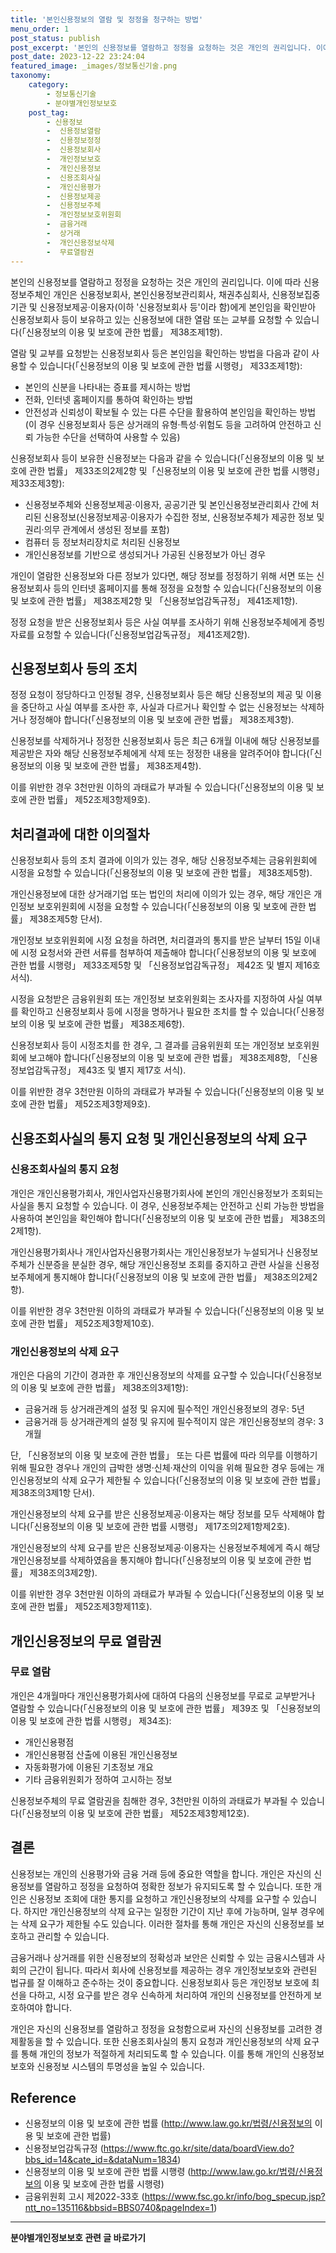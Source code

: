 ```yaml
---
title: '본인신용정보의 열람 및 정정을 청구하는 방법'
menu_order: 1
post_status: publish
post_excerpt: '본인의 신용정보를 열람하고 정정을 요청하는 것은 개인의 권리입니다. 이에 따라 신용정보주체인 개인은 신용정보회사, 본인신용정보관리회사, 채권추심회사, 신용정보집중기관 및 신용정보제공 이용자 이하  신용정보회사 등 이라 함 에게 본인임을 확인받아 신용정보회사 등이 보유하고 있는 신용정보에 대한 열람 또는 교부를 요청할 수 있습니다  신용정보의 이용 및 보호에 관한 법률  제38조제1항 .'
post_date: 2023-12-22 23:24:04
featured_image: _images/정보통신기술.png
taxonomy:
    category:
        - 정보통신기술
        - 분야별개인정보보호
    post_tag:
        - 신용정보
        -  신용정보열람
        -  신용정보정정
        -  신용정보회사
        -  개인정보보호
        -  개인신용정보
        -  신용조회사실
        -  개인신용평가
        -  신용정보제공
        -  신용정보주체
        -  개인정보보호위원회
        -  금융거래
        -  상거래
        -  개인신용정보삭제
        -  무료열람권
---
```



본인의 신용정보를 열람하고 정정을 요청하는 것은 개인의 권리입니다. 이에 따라 신용정보주체인 개인은 신용정보회사, 본인신용정보관리회사, 채권추심회사, 신용정보집중기관 및 신용정보제공·이용자(이하 '신용정보회사 등'이라 함)에게 본인임을 확인받아 신용정보회사 등이 보유하고 있는 신용정보에 대한 열람 또는 교부를 요청할 수 있습니다(「신용정보의 이용 및 보호에 관한 법률」 제38조제1항).

열람 및 교부를 요청받는 신용정보회사 등은 본인임을 확인하는 방법을 다음과 같이 사용할 수 있습니다(「신용정보의 이용 및 보호에 관한 법률 시행령」 제33조제1항):
- 본인의 신분을 나타내는 증표를 제시하는 방법
- 전화, 인터넷 홈페이지를 통하여 확인하는 방법
- 안전성과 신뢰성이 확보될 수 있는 다른 수단을 활용하여 본인임을 확인하는 방법(이 경우 신용정보회사 등은 상거래의 유형·특성·위험도 등을 고려하여 안전하고 신뢰 가능한 수단을 선택하여 사용할 수 있음)

신용정보회사 등이 보유한 신용정보는 다음과 같을 수 있습니다(「신용정보의 이용 및 보호에 관한 법률」 제33조의2제2항 및「신용정보의 이용 및 보호에 관한 법률 시행령」 제33조제3항):
- 신용정보주체와 신용정보제공·이용자, 공공기관 및 본인신용정보관리회사 간에 처리된 신용정보(신용정보제공·이용자가 수집한 정보, 신용정보주체가 제공한 정보 및 권리·의무 관계에서 생성된 정보를 포함)
- 컴퓨터 등 정보처리장치로 처리된 신용정보
- 개인신용정보를 기반으로 생성되거나 가공된 신용정보가 아닌 경우

개인이 열람한 신용정보와 다른 정보가 있다면, 해당 정보를 정정하기 위해 서면 또는 신용정보회사 등의 인터넷 홈페이지를 통해 정정을 요청할 수 있습니다(「신용정보의 이용 및 보호에 관한 법률」 제38조제2항 및 「신용정보업감독규정」 제41조제1항).

정정 요청을 받은 신용정보회사 등은 사실 여부를 조사하기 위해 신용정보주체에게 증빙자료를 요청할 수 있습니다(「신용정보업감독규정」 제41조제2항).

## 신용정보회사 등의 조치

정정 요청이 정당하다고 인정될 경우, 신용정보회사 등은 해당 신용정보의 제공 및 이용을 중단하고 사실 여부를 조사한 후, 사실과 다르거나 확인할 수 없는 신용정보는 삭제하거나 정정해야 합니다(「신용정보의 이용 및 보호에 관한 법률」 제38조제3항).

신용정보를 삭제하거나 정정한 신용정보회사 등은 최근 6개월 이내에 해당 신용정보를 제공받은 자와 해당 신용정보주체에게 삭제 또는 정정한 내용을 알려주어야 합니다(「신용정보의 이용 및 보호에 관한 법률」 제38조제4항).

이를 위반한 경우 3천만원 이하의 과태료가 부과될 수 있습니다(「신용정보의 이용 및 보호에 관한 법률」 제52조제3항제9호).

## 처리결과에 대한 이의절차

신용정보회사 등의 조치 결과에 이의가 있는 경우, 해당 신용정보주체는 금융위원회에 시정을 요청할 수 있습니다(「신용정보의 이용 및 보호에 관한 법률」 제38조제5항).

개인신용정보에 대한 상거래기업 또는 법인의 처리에 이의가 있는 경우, 해당 개인은 개인정보 보호위원회에 시정을 요청할 수 있습니다(「신용정보의 이용 및 보호에 관한 법률」 제38조제5항 단서).

개인정보 보호위원회에 시정 요청을 하려면, 처리결과의 통지를 받은 날부터 15일 이내에 시정 요청서와 관련 서류를 첨부하여 제출해야 합니다(「신용정보의 이용 및 보호에 관한 법률 시행령」 제33조제5항 및 「신용정보업감독규정」 제42조 및 별지 제16호 서식).

시정을 요청받은 금융위원회 또는 개인정보 보호위원회는 조사자를 지정하여 사실 여부를 확인하고 신용정보회사 등에 시정을 명하거나 필요한 조치를 할 수 있습니다(「신용정보의 이용 및 보호에 관한 법률」 제38조제6항).

신용정보회사 등이 시정조치를 한 경우, 그 결과를 금융위원회 또는 개인정보 보호위원회에 보고해야 합니다(「신용정보의 이용 및 보호에 관한 법률」 제38조제8항, 「신용정보업감독규정」 제43조 및 별지 제17호 서식).

이를 위반한 경우 3천만원 이하의 과태료가 부과될 수 있습니다(「신용정보의 이용 및 보호에 관한 법률」 제52조제3항제9호).

## 신용조회사실의 통지 요청 및 개인신용정보의 삭제 요구

### 신용조회사실의 통지 요청

개인은 개인신용평가회사, 개인사업자신용평가회사에 본인의 개인신용정보가 조회되는 사실을 통지 요청할 수 있습니다. 이 경우, 신용정보주체는 안전하고 신뢰 가능한 방법을 사용하여 본인임을 확인해야 합니다(「신용정보의 이용 및 보호에 관한 법률」 제38조의2제1항).

개인신용평가회사나 개인사업자신용평가회사는 개인신용정보가 누설되거나 신용정보주체가 신분증을 분실한 경우, 해당 개인신용정보 조회를 중지하고 관련 사실을 신용정보주체에게 통지해야 합니다(「신용정보의 이용 및 보호에 관한 법률」 제38조의2제2항).

이를 위반한 경우 3천만원 이하의 과태료가 부과될 수 있습니다(「신용정보의 이용 및 보호에 관한 법률」 제52조제3항제10호).
 
### 개인신용정보의 삭제 요구

개인은 다음의 기간이 경과한 후 개인신용정보의 삭제를 요구할 수 있습니다(「신용정보의 이용 및 보호에 관한 법률」 제38조의3제1항):
- 금융거래 등 상거래관계의 설정 및 유지에 필수적인 개인신용정보의 경우: 5년
- 금융거래 등 상거래관계의 설정 및 유지에 필수적이지 않은 개인신용정보의 경우: 3개월

단, 「신용정보의 이용 및 보호에 관한 법률」 또는 다른 법률에 따라 의무를 이행하기 위해 필요한 경우나 개인의 급박한 생명·신체·재산의 이익을 위해 필요한 경우 등에는 개인신용정보의 삭제 요구가 제한될 수 있습니다(「신용정보의 이용 및 보호에 관한 법률」 제38조의3제1항 단서).

개인신용정보의 삭제 요구를 받은 신용정보제공·이용자는 해당 정보를 모두 삭제해야 합니다(「신용정보의 이용 및 보호에 관한 법률 시행령」 제17조의2제1항제2호).

개인신용정보의 삭제 요구를 받은 신용정보제공·이용자는 신용정보주체에게 즉시 해당 개인신용정보를 삭제하였음을 통지해야 합니다(「신용정보의 이용 및 보호에 관한 법률」 제38조의3제2항).

이를 위반한 경우 3천만원 이하의 과태료가 부과될 수 있습니다(「신용정보의 이용 및 보호에 관한 법률」 제52조제3항제11호).

## 개인신용정보의 무료 열람권

### 무료 열람

개인은 4개월마다 개인신용평가회사에 대하여 다음의 신용정보를 무료로 교부받거나 열람할 수 있습니다(「신용정보의 이용 및 보호에 관한 법률」 제39조 및 「신용정보의 이용 및 보호에 관한 법률 시행령」 제34조):
- 개인신용평점
- 개인신용평점 산출에 이용된 개인신용정보
- 자동화평가에 이용된 기초정보 개요
- 기타 금융위원회가 정하여 고시하는 정보

신용정보주체의 무료 열람권을 침해한 경우, 3천만원 이하의 과태료가 부과될 수 있습니다(「신용정보의 이용 및 보호에 관한 법률」 제52조제3항제12호).

## 결론

신용정보는 개인의 신용평가와 금융 거래 등에 중요한 역할을 합니다. 개인은 자신의 신용정보를 열람하고 정정을 요청하여 정확한 정보가 유지되도록 할 수 있습니다. 또한 개인은 신용정보 조회에 대한 통지를 요청하고 개인신용정보의 삭제를 요구할 수 있습니다. 하지만 개인신용정보의 삭제 요구는 일정한 기간이 지난 후에 가능하며, 일부 경우에는 삭제 요구가 제한될 수도 있습니다. 이러한 절차를 통해 개인은 자신의 신용정보를 보호하고 관리할 수 있습니다.

금융거래나 상거래를 위한 신용정보의 정확성과 보안은 신뢰할 수 있는 금융시스템과 사회의 근간이 됩니다. 따라서 회사에 신용정보를 제공하는 경우 개인정보보호와 관련된 법규를 잘 이해하고 준수하는 것이 중요합니다. 신용정보회사 등은 개인정보 보호에 최선을 다하고, 시정 요구를 받은 경우 신속하게 처리하여 개인의 신용정보를 안전하게 보호하여야 합니다.

개인은 자신의 신용정보를 열람하고 정정을 요청함으로써 자신의 신용정보를 고려한 경제활동을 할 수 있습니다. 또한 신용조회사실의 통지 요청과 개인신용정보의 삭제 요구를 통해 개인의 정보가 적절하게 처리되도록 할 수 있습니다. 이를 통해 개인의 신용정보 보호와 신용정보 시스템의 투명성을 높일 수 있습니다.

## Reference
- 신용정보의 이용 및 보호에 관한 법률 (http://www.law.go.kr/법령/신용정보의 이용 및 보호에 관한 법률)
- 신용정보업감독규정 (https://www.ftc.go.kr/site/data/boardView.do?bbs_id=14&cate_id=&dataNum=1834)
- 신용정보의 이용 및 보호에 관한 법률 시행령 (http://www.law.go.kr/법령/신용정보의 이용 및 보호에 관한 법률 시행령)
- 금융위원회 고시 제2022-33호 (https://www.fsc.go.kr/info/bog_specup.jsp?ntt_no=135116&bbsid=BBS0740&pageIndex=1)
<!-- wp:separator -->
<hr class="wp-block-separator has-alpha-channel-opacity"/>
<!-- /wp:separator -->

<!-- wp:group {"backgroundColor":"base","layout":{"type":"constrained"}} -->
<div class="wp-block-group has-base-background-color has-background"><!-- wp:paragraph {"align":"center","fontSize":"medium"} -->
<p class="has-text-align-center has-large-font-size"><strong>분야별개인정보보호 관련 글 바로가기</strong></p>
<!-- /wp:paragraph -->


<!-- wp:latest-posts
{"categories":[{"id":35135,"count":19,"description":"","link":"https://uknowlaw.com/category/%eb%b6%84%ec%95%bc%eb%b3%84%ea%b0%9c%ec%9d%b8%ec%a0%95%eb%b3%b4%eb%b3%b4%ed%98%b8/","name":"분야별개인정보보호","slug":"분야별개인정보보호","taxonomy":"category","parent":0,"meta":[],"_links":{"self":[{"href":"https://uknowlaw.com/wp-json/wp/v2/categories/35135"}],"collection":[{"href":"https://uknowlaw.com/wp-json/wp/v2/categories"}],"about":[{"href":"https://uknowlaw.com/wp-json/wp/v2/taxonomies/category"}],"wp:post_type":[{"href":"https://uknowlaw.com/wp-json/wp/v2/posts?categories=35135"}],"curies":[{"name":"wp","href":"https://api.w.org/{rel}","templated":true}]}}],"postsToShow":100,"excerptLength":28,"postLayout":"grid","columns":2,"featuredImageAlign":"left","featuredImageSizeSlug":"large","fontSize":"small"} /--></div>
<!-- /wp:group -->